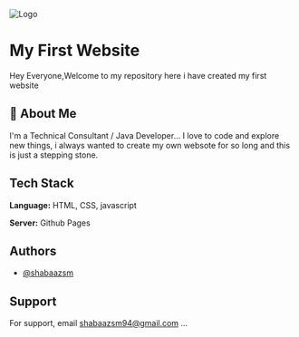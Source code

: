 
![Logo](https://www.seekpng.com/png/detail/838-8389823_portfolio-calligraphy.pnghttps://www.seekpng.com/png/detail/838-8389823_portfolio-calligraphy.png)


# My First Website

Hey Everyone,Welcome to my repository here i have created my first website 


## 🚀 About Me
I'm a Technical Consultant / Java Developer...
I love to code and explore new things, i always wanted to create my own websote for so long and this is just a stepping stone.


## Tech Stack

**Language:** HTML, CSS, javascript

**Server:** Github Pages


## Authors

- [@shabaazsm](https://www.linkedin.com/in/shabaaz-mohsin-0a053713b/)


## Support

For support, email shabaazsm94@gmail.com ...

